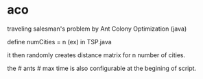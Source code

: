 aco
===

traveling salesman's problem by Ant Colony Optimization (java)

define numCities = n (ex) in TSP.java 

it then randomly creates distance matrix for n number of cities.

the # ants # max time is also configurable at the begining of script.
